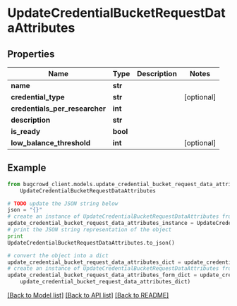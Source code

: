# UpdateCredentialBucketRequestDataAttributes


## Properties

Name | Type | Description | Notes
------------ | ------------- | ------------- | -------------
**name** | **str** |  | 
**credential_type** | **str** |  | [optional] 
**credentials_per_researcher** | **int** |  | 
**description** | **str** |  | 
**is_ready** | **bool** |  | 
**low_balance_threshold** | **int** |  | [optional] 

## Example

```python
from bugcrowd_client.models.update_credential_bucket_request_data_attributes import
    UpdateCredentialBucketRequestDataAttributes

# TODO update the JSON string below
json = "{}"
# create an instance of UpdateCredentialBucketRequestDataAttributes from a JSON string
update_credential_bucket_request_data_attributes_instance = UpdateCredentialBucketRequestDataAttributes.from_json(json)
# print the JSON string representation of the object
print
UpdateCredentialBucketRequestDataAttributes.to_json()

# convert the object into a dict
update_credential_bucket_request_data_attributes_dict = update_credential_bucket_request_data_attributes_instance.to_dict()
# create an instance of UpdateCredentialBucketRequestDataAttributes from a dict
update_credential_bucket_request_data_attributes_form_dict = update_credential_bucket_request_data_attributes.from_dict(
    update_credential_bucket_request_data_attributes_dict)
```
[[Back to Model list]](../README.md#documentation-for-models) [[Back to API list]](../README.md#documentation-for-api-endpoints) [[Back to README]](../README.md)


